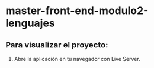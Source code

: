 # master-front-end-modulo2-lenguajes

## Para visualizar el proyecto:

1. Abre la aplicación en tu navegador con Live Server.
